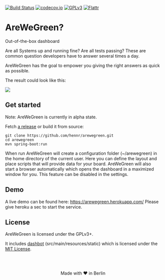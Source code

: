 [![Build Status](https://travis-ci.org/hennr/arewegreen.svg?branch=master)](https://travis-ci.org/hennr/arewegreen)
[![codecov.io](https://codecov.io/github/hennr/arewegreen/coverage.svg?branch=master)](https://codecov.io/github/hennr/arewegreen?branch=master)
[![GPLv3](https://img.shields.io/badge/licence-GPLv3-brightgreen.svg)](http://www.gnu.org/licenses/gpl-3.0.html)
[![Flattr](http://api.flattr.com/button/flattr-badge-large.png)](https://flattr.com/submit/auto?user_id=hennr&url=https://github.com/hennr/arewegreen&title=AreWeGreen&language=java&tags=github&category=software)

# AreWeGreen?

Out-of-the-box dashboard

Are all Systems up and running fine?
Are all tests passing?
These are common question developers have to answer several times a day.

AreWeGreen has the goal to empower you giving the right answers as quick as possible.

The result could look like this:

![](screenshot.png)


## Get started

Note: AreWeGreen is currently in alpha state.

Fetch [a release](https://github.com/hennr/arewegreen/releases) or build it from source:

    git clone https://github.com/hennr/arewegreen.git
    cd arewegreen
    mvn spring-boot:run

When run AreWeGreen will create a configuration folder (~/arewegreen) in the home directory of the current user.
Here you can define the layout and place scripts that will provide data for your board.
AreWeGreen will also start a browser automatically which opens the dashboard in a maximized window for you.
This feature can be disabled in the settings.

## Demo

A live demo can be found here: https://arewegreen.herokuapp.com/
Please give heroku a sec to start the service.

## License

AreWeGreen is licensed under the GPLv3+.

It includes [dashbot](https://github.com/sbstnmsch/dashbot/) (src/main/resources/static) which is licensed under the [MIT License](LICENSE-dashbot).


</br></br>
<p align="center">Made with ♥ in Berlin</p>
